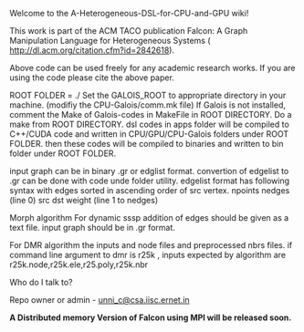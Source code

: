 Welcome to the A-Heterogeneous-DSL-for-CPU-and-GPU wiki!

This work is part of the ACM TACO publication Falcon: A Graph Manipulation Language for Heterogeneous Systems ( http://dl.acm.org/citation.cfm?id=2842618).

Above code can be used freely for any academic research works. If you are using the code please cite the above paper.

ROOT FOLDER = ./
Set the GALOIS_ROOT to appropriate directory in your machine. (modifiy the CPU-Galois/comm.mk file)
If Galois is not installed, comment the Make of Galois-codes in MakeFile in ROOT DIRECTORY.
Do a make from ROOT DIRECTORY.
dsl codes in apps folder will be compiled to C++/CUDA code and written in CPU/GPU/CPU-Galois folders under ROOT FOLDER.
then these codes will be compiled to binaries and written to bin folder under ROOT FOLDER.

input graph can  be in binary .gr or edglist format. convertion of edgelist to .gr can be done with code unde folder utility.
edgelist format has following syntax with edges sorted in ascending order of src vertex.
npoints nedges (line 0)
src dst weight (line 1 to nedges)

Morph algorithm
For dynamic sssp addition of edges should be given as a text file. input graph should be in .gr format.

For DMR algorithm the inputs and node files and preprocessed nbrs files.
if command line argument to dmr is r25k , inputs expected by algorithm are r25k.node,r25k.ele,r25.poly,r25k.nbr



Who do I talk to?

Repo owner or admin - unni_c@csa.iisc.ernet.in

**A Distributed memory Version of Falcon using MPI will be released soon.**
